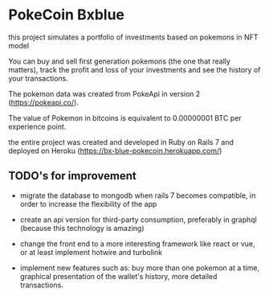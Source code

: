 # PokeCoin Bxblue

this project simulates a portfolio of investments based on pokemons in NFT model

You can buy and sell first generation pokemons (the one that really matters), track the profit and loss of your investments and see the history of your transactions.

The pokemon data was created from PokeApi in version 2 (https://pokeapi.co/).

The value of Pokemon in bitcoins is equivalent to 0.00000001 BTC per experience point.

the entire project was created and developed in Ruby on Rails 7 and deployed on Heroku (https://bx-blue-pokecoin.herokuapp.com/)

## TODO's for improvement

- migrate the database to mongodb when rails 7 becomes compatible, in order to increase the flexibility of the app

- create an api version for third-party consumption, preferably in graphql (because this technology is amazing)

- change the front end to a more interesting framework like react or vue, or at least implement hotwire and turbolink

- implement new features such as: buy more than one pokemon at a time, graphical presentation of the wallet's history, more detailed transactions.
